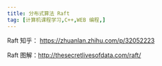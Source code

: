 ```yaml
---
title: 分布式算法 Raft
tag: [计算机课程学习,C++,WEB 编程,]
---
```

Raft 知乎： https://zhuanlan.zhihu.com/p/32052223

Raft 图解：http://thesecretlivesofdata.com/raft/